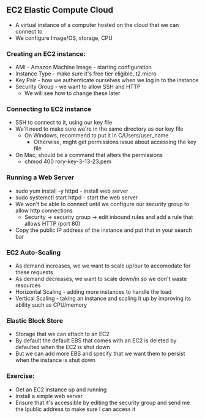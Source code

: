 ## EC2 Elastic Compute Cloud
- A virtual instance of a computer hosted on the cloud that we can connect to
- We configure Image/OS, storage, CPU


### Creating an EC2 instance:
- AMI - Amazon Machine Image - starting configuration
- Instance Type - make sure it's free tier eligible, t2.micro
- Key Pair - how we authenticate ourselves when we log in to the instance
- Security Group - we want to allow SSH and HTTP
    - We will see how to change these later

### Connecting to EC2 instance
- SSH to connect to it, using our key file
- We'll need to make sure we're in the same directory as our key file
    - On Windows, recommend to put it in C/Users/user_name
        - Otherwise, might get permissions issue about accessing the key file
- On Mac, should be a command that alters the permissions
    - chmod 400 rory-key-3-13-23.pem

### Running a Web Server
- sudo yum install -y httpd - install web server
- sudo systemctl start httpd - start the web server
- We won't be able to connect until we configure our security group to allow http connections
    - Security -> security group -> edit inbound rules and add a rule that allows HTTP (port 80)
- Copy the public IP address of the instance and put that in your search bar

### EC2 Auto-Scaling
- As demand increases, we we want to scale up/our to accomodate for these requests
- As demand decreases, we want to scale down/in so we don't waste resources
- Horizontal Scaling - adding more instances to handle the load
- Vertical Scaling - taking an instance and scaling it up by improving its ability such as CPU/memory

### Elastic Block Store
- Storage that we can attach to an EC2
- By default the default EBS that comes with an EC2 is deleted by defaulted when the EC2 is shut down
- But we can add more EBS and specify that we want them to persist when the instance is shut down

### Exercise:
- Get an EC2 instance up and running
- Install a simple web server 
- Ensure that it's accessible by editing the security group and send me the lpublic address to make sure I can access it